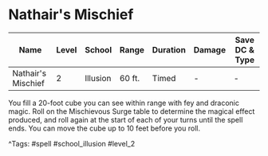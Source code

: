 # Nathair's Mischief

| Name | Level | School | Range | Duration | Damage | Save DC & Type |
|------|-------|--------|-------|----------|--------|----------------|
| Nathair's Mischief | 2 | Illusion | 60 ft. | Timed | - | - |

You fill a 20-foot cube you can see within range with fey and draconic magic. Roll on the Mischievous Surge table to determine the magical effect produced, and roll again at the start of each of your turns until the spell ends. You can move the cube up to 10 feet before you roll.

^Tags: #spell #school_illusion #level_2
